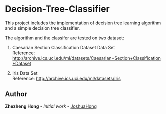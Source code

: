 # Decision-Tree-Classifier
This project includes the implementation of decision tree learning algorithm and a simple decision tree classifier.

The algorithm and the classifer are tested on two dataset:
1. Caesarian Section Classification Dataset Data Set\
Reference: http://archive.ics.uci.edu/ml/datasets/Caesarian+Section+Classification+Dataset

2. Iris Data Set\
Reference: http://archive.ics.uci.edu/ml/datasets/Iris

## Author

**Zhezheng Hong** - *Initial work* - [JoshuaHong](https://github.com/JoshuaHong0)
